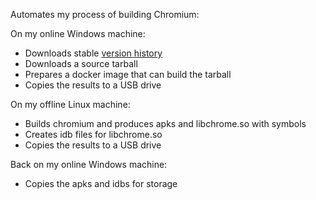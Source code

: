 Automates my process of building Chromium:

On my online Windows machine:
- Downloads stable [version history](https://versionhistory.googleapis.com/v1/chrome/platforms/android/channels/stable/versions/all/releases)
- Downloads a source tarball
- Prepares a docker image that can build the tarball
- Copies the results to a USB drive

On my offline Linux machine:
- Builds chromium and produces apks and libchrome.so with symbols
- Creates idb files for libchrome.so
- Copies the results to a USB drive

Back on my online Windows machine:
- Copies the apks and idbs for storage
